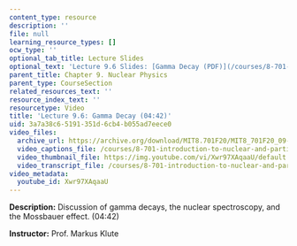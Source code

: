 ```yaml
---
content_type: resource
description: ''
file: null
learning_resource_types: []
ocw_type: ''
optional_tab_title: Lecture Slides
optional_text: 'Lecture 9.6 Slides: [Gamma Decay (PDF)](/courses/8-701-introduction-to-nuclear-and-particle-physics-fall-2020/resources/mit8_701f20_lec9-6)'
parent_title: Chapter 9. Nuclear Physics
parent_type: CourseSection
related_resources_text: ''
resource_index_text: ''
resourcetype: Video
title: 'Lecture 9.6: Gamma Decay (04:42)'
uid: 3a7a38c6-5191-351d-6cb4-b055ad7eece0
video_files:
  archive_url: https://archive.org/download/MIT8.701F20/MIT8_701F20_09-06_gamma_300k.mp4
  video_captions_file: /courses/8-701-introduction-to-nuclear-and-particle-physics-fall-2020/7b2898dfa881593d92620a6ed5933407_Xwr97XAqaaU.vtt
  video_thumbnail_file: https://img.youtube.com/vi/Xwr97XAqaaU/default.jpg
  video_transcript_file: /courses/8-701-introduction-to-nuclear-and-particle-physics-fall-2020/4cca4908da8abb75dc0fabeab699fcd2_Xwr97XAqaaU.pdf
video_metadata:
  youtube_id: Xwr97XAqaaU
---
```


**Description:** Discussion of gamma decays, the nuclear spectroscopy, and the Mossbauer effect. (04:42)

**Instructor:** Prof. Markus Klute